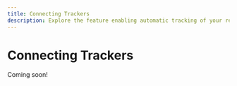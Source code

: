 ```yaml
---
title: Connecting Trackers
description: Explore the feature enabling automatic tracking of your reading progress for convenient monitoring.
---
```


# Connecting Trackers

Coming soon!
